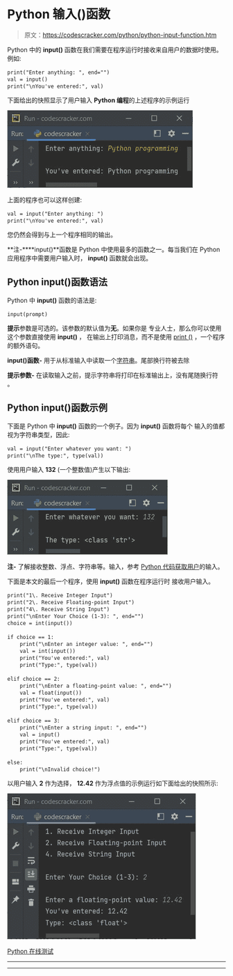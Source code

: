 # Python 输入()函数

> 原文：<https://codescracker.com/python/python-input-function.htm>

Python 中的 **input()** 函数在我们需要在程序运行时接收来自用户的数据时使用。 例如:

```
print("Enter anything: ", end="")
val = input()
print("\nYou've entered:", val)
```

下面给出的快照显示了用户输入 **Python 编程**的上述程序的示例运行

![python input function](img/f3d8bfbe4b1c028dcb1ebd042a0f2ee0.png)

上面的程序也可以这样创建:

```
val = input("Enter anything: ")
print("\nYou've entered:", val)
```

您仍然会得到与上一个程序相同的输出。

**注-****input()**函数是 Python 中使用最多的函数之一。每当我们在 Python 应用程序中需要用户输入时， **input()** 函数就会出现。

## Python input()函数语法

Python 中 **input()** 函数的语法是:

```
input(prompt)
```

**提示**参数是可选的。该参数的默认值为**无**。如果你是 专业人士，那么你可以使用这个参数直接使用 **input()** ， 在输出上打印消息，而不是使用 [print ()](/python/python-print-statement.htm) ，一个程序的额外语句。

**input()函数-** 用于从标准输入中读取一个[字符串](/python/python-strings.htm)。尾部换行符被去除

**提示参数-** 在读取输入之前，提示字符串将打印在标准输出上，没有尾随换行符 。

## Python input()函数示例

下面是 Python 中 **input()** 函数的一个例子。因为 **input()** 函数将每个 输入的值都视为字符串类型，因此:

```
val = input("Enter whatever you want: ")
print("\nThe type:", type(val))
```

使用用户输入 **132** (一个整数值)产生以下输出:

![python input function example](img/01a53641f8bde629a239e48cdf212051.png)

**注-** 了解接收整数、浮点、字符串等。输入，参考 [Python 代码获取用户](/python/program/python-program-get-input-from-user.htm)的输入。

下面是本文的最后一个程序，使用 **input()** 函数在程序运行时 接收用户输入。

```
print("1\. Receive Integer Input")
print("2\. Receive Floating-point Input")
print("4\. Receive String Input")
print("\nEnter Your Choice (1-3): ", end="")
choice = int(input())

if choice == 1:
    print("\nEnter an integer value: ", end="")
    val = int(input())
    print("You've entered:", val)
    print("Type:", type(val))

elif choice == 2:
    print("\nEnter a floating-point value: ", end="")
    val = float(input())
    print("You've entered:", val)
    print("Type:", type(val))

elif choice == 3:
    print("\nEnter a string input: ", end="")
    val = input()
    print("You've entered:", val)
    print("Type:", type(val))

else:
    print("\nInvalid choice!")
```

以用户输入 **2** 作为选择， **12.42** 作为浮点值的示例运行如下面给出的快照所示:

![python input function program](img/f489fc4e97cd01a985211d6af13cff25.png)

[Python 在线测试](/exam/showtest.php?subid=10)

* * *

* * *